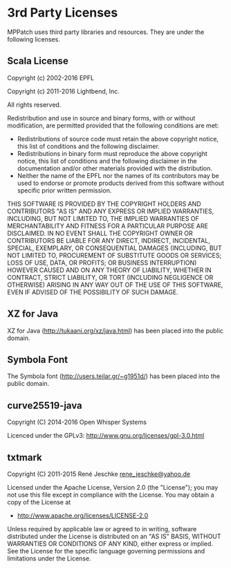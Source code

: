3rd Party Licenses
==================

MPPatch uses third party libraries and resources. They are under the following licenses.

Scala License
-------------

Copyright (c) 2002-2016 EPFL

Copyright (c) 2011-2016 Lightbend, Inc.

All rights reserved.

Redistribution and use in source and binary forms, with or without modification,
are permitted provided that the following conditions are met:

  * Redistributions of source code must retain the above copyright notice,
    this list of conditions and the following disclaimer.
  * Redistributions in binary form must reproduce the above copyright notice,
    this list of conditions and the following disclaimer in the documentation
    and/or other materials provided with the distribution.
  * Neither the name of the EPFL nor the names of its contributors
    may be used to endorse or promote products derived from this software
    without specific prior written permission.

THIS SOFTWARE IS PROVIDED BY THE COPYRIGHT HOLDERS AND CONTRIBUTORS
"AS IS" AND ANY EXPRESS OR IMPLIED WARRANTIES, INCLUDING, BUT NOT
LIMITED TO, THE IMPLIED WARRANTIES OF MERCHANTABILITY AND FITNESS FOR
A PARTICULAR PURPOSE ARE DISCLAIMED. IN NO EVENT SHALL THE COPYRIGHT OWNER OR
CONTRIBUTORS BE LIABLE FOR ANY DIRECT, INDIRECT, INCIDENTAL, SPECIAL,
EXEMPLARY, OR CONSEQUENTIAL DAMAGES (INCLUDING, BUT NOT LIMITED TO,
PROCUREMENT OF SUBSTITUTE GOODS OR SERVICES; LOSS OF USE, DATA, OR
PROFITS; OR BUSINESS INTERRUPTION) HOWEVER CAUSED AND ON ANY THEORY OF
LIABILITY, WHETHER IN CONTRACT, STRICT LIABILITY, OR TORT (INCLUDING
NEGLIGENCE OR OTHERWISE) ARISING IN ANY WAY OUT OF THE USE OF THIS
SOFTWARE, EVEN IF ADVISED OF THE POSSIBILITY OF SUCH DAMAGE.

XZ for Java
-----------

XZ for Java (<http://tukaani.org/xz/java.html>) has been placed into the public domain.

Symbola Font
------------

The Symbola font (<http://users.teilar.gr/~g1951d/>) has been placed into the public domain.

curve25519-java
---------------

Copyright (C) 2014-2016 Open Whisper Systems

Licenced under the GPLv3: <http://www.gnu.org/licenses/gpl-3.0.html>

txtmark
-------

Copyright (C) 2011-2015 René Jeschke <rene_jeschke@yahoo.de>

Licensed under the Apache License, Version 2.0 (the "License");
you may not use this file except in compliance with the License.
You may obtain a copy of the License at

* <http://www.apache.org/licenses/LICENSE-2.0>

Unless required by applicable law or agreed to in writing, software
distributed under the License is distributed on an "AS IS" BASIS,
WITHOUT WARRANTIES OR CONDITIONS OF ANY KIND, either express or implied.
See the License for the specific language governing permissions and
limitations under the License.
